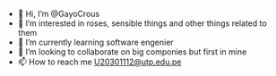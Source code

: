 - 👋 Hi, I’m @GayoCrous
- 👀 I’m interested in roses, sensible things and other things related to them 
- 🌱 I’m currently learning software engenier
- 💞️ I’m looking to collaborate on big componies but first in mine
- 📫 How to reach me U20301112@utp.edu.pe
<!---
GayoCrous/GayoCrous is a ✨ special ✨ repository because its `README.md` (this file) appears on your GitHub profile.
You can click the Preview link to take a look at your changes.
--->
